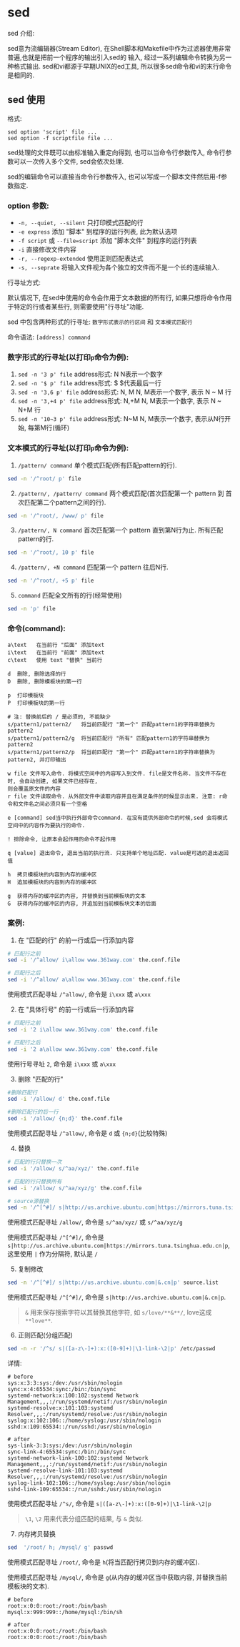 # sed 

sed 介绍:

sed意为流编辑器(Stream Editor), 在Shell脚本和Makefile中作为过滤器使用非常普遍,也就是把前一个程序的输出引入sed的
输入, 经过一系列编辑命令转换为另一种格式输出. sed和vi都源于早期UNIX的ed工具, 所以很多sed命令和vi的末行命令是相同的.


## sed 使用

格式:

```
sed option 'script' file ...
sed option -f scriptfile file ...
```

sed处理的文件既可以由标准输入重定向得到, 也可以当命令行参数传入, 命令行参数可以一次传入多个文件, sed会依次处理.

sed的编辑命令可以直接当命令行参数传入, 也可以写成一个脚本文件然后用-f参数指定.


### option 参数:

- `-n, --quiet, --silent` 只打印模式匹配的行
- `-e express` 添加 "脚本" 到程序的运行列表, 此为默认选项
- `-f script` 或 `--file=script` 添加 "脚本文件" 到程序的运行列表
- `-i` 直接修改文件内容
- `-r, --regexp-extended` 使用正则匹配表达式
- `-s, --seprate` 将输入文件视为各个独立的文件而不是一个长的连续输入.


行寻址方式:

默认情况下, 在sed中使用的命令会作用于文本数据的所有行, 如果只想将命令作用于特定的行或者某些行, 则需要使用"行寻址"功能.

sed 中包含两种形式的行寻址: `数字形式表示的行区间` 和 `文本模式匹配行`

命令语法: `[address] command`

### 数字形式的行寻址(以打印`p`命令为例):

1. `sed -n '3 p' file`      address形式: N       N表示一个数字
2. `sed -n '$ p' file`      address形式: $       $代表最后一行
3. `sed -n '3,6 p' file`    address形式: N, M    N, M表示一个数字, 表示 N ~ M 行
4. `sed -n '3,+4 p' file`   address形式: N,+M    N, M表示一个数字, 表示 N ~ N+M 行
5. `sed -n '10~3 p' file`   address形式: N~M     N, M表示一个数字, 表示从N行开始, 每第M行(循环)

### 文本模式的行寻址(以打印`p`命令为例):

1. `/pattern/ command` 单个模式匹配(所有匹配pattern的行).

```bash
sed -n '/^root/ p' file
```

2. `/pattern/, /pattern/ command` 两个模式匹配(首次匹配第一个 pattern 到 首次匹配第二个pattern之间的行).

```bash
sed -n '/^root/, /www/ p' file
```

3. `/pattern/, N command` 首次匹配第一个 pattern 直到第N行为止. 所有匹配pattern的行.

```bash
sed -n '/^root/, 10 p' file
```

4. `/pattern/, +N command` 匹配第一个 pattern 往后N行.

```bash
sed -n '/^root/, +5 p' file
```

5. `command` 匹配全文所有的行(经常使用)

```bash
sed -n 'p' file
```

### 命令(command):

```
a\text   在当前行 "后面" 添加text
i\text   在当前行 "前面" 添加text
c\text   使用 text "替换" 当前行

d  删除, 删除选择的行
D  删除, 删除模板块的第一行

p  打印模板块
P  打印模板块的第一行

# 注: 替换前后的 / 是必须的, 不能缺少
s/pattern1/pattern2/   将当前匹配行 "第一个" 匹配pattern1的字符串替换为pattern2
s/pattern1/pattern2/g  将当前匹配行 "所有" 匹配pattern1的字符串替换为pattern2
s/pattern1/pattern2/p  将当前匹配行 "第一个" 匹配pattern1的字符串替换为pattern2, 并打印输出

w file 文件写入命令. 将模式空间中的内容写入到文件. file是文件名称. 当文件不存在时, 会自动创建, 如果文件已经存在,
则会覆盖原文件的内容
r file 文件读取命令. 从外部文件中读取内容并且在满足条件的时候显示出来. 注意: r命令和文件名之间必须只有一个空格

e [command] sed当中执行外部命令command. 在没有提供外部命令的时候,sed 会将模式空间中的内容作为要执行的命令.

! 排除命令, 让原本会起作用的命令不起作用

q [value] 退出命令, 退出当前的执行流. 只支持单个地址匹配. value是可选的退出返回值

h  拷贝模板块的内容到内存的缓冲区
H  追加模板块的内容到内存的缓冲区

g  获得内存的缓冲区的内容, 并替换到当前模板块的文本
G  获得内存的缓冲区的内容, 并追加到当前模板块文本的后面
```

### 案例:

1. 在 "匹配的行" 的前一行或后一行添加内容

```bash
# 匹配行之前
sed -i '/^allow/ i\allow www.361way.com' the.conf.file

# 匹配行之后
sed -i '/^allow/ a\allow www.361way.com' the.conf.file
```

使用模式匹配寻址 `/^allow/`, 命令是 `i\xxx` 或 `a\xxx`

2. 在 "具体行号" 的前一行或后一行添加内容

```bash
# 匹配行之前
sed -i '2 i\allow www.361way.com' the.conf.file

# 匹配行之后
sed -i '2 a\allow www.361way.com' the.conf.file
```

使用行号寻址 `2`, 命令是 `i\xxx` 或 `a\xxx`


3. 删除 "匹配的行"

```bash
#删除匹配行
sed -i '/allow/ d' the.conf.file

#删除匹配行的后一行
sed -i '/allow/ {n;d}' the.conf.file
```

使用模式匹配寻址 `/^allow/`, 命令是 `d` 或 `{n;d}`(比较特殊)

4. 替换

```bash
# 匹配的行只替换一次
sed -i '/allow/ s/^aa/xyz/' the.conf.file

# 匹配的行只替换所有
sed -i '/allow/ s/^aa/xyz/g' the.conf.file

# source源替换
sed -n '/^[^#]/ s|http://us.archive.ubuntu.com|https://mirrors.tuna.tsinghua.edu.cn|p' source.list
```

使用模式匹配寻址 `/allow/`, 命令是 `s/^aa/xyz/` 或 `s/^aa/xyz/g`

使用模式匹配寻址 `/^[^#]/`, 命令是 `s|http://us.archive.ubuntu.com|https://mirrors.tuna.tsinghua.edu.cn|p`,
这里使用 `|` 作为分隔符, 默认是 `/`

5. 复制修改

```bash
sed -n '/^[^#]/ s|http://us.archive.ubuntu.com|&.cn|p' source.list
```

使用模式匹配寻址 `/^[^#]/`,  命令是 `s|http://us.archive.ubuntu.com|&.cn|p`.

> `&` 用来保存搜索字符以其替换其他字符, 如 `s/love/**&**/`, love这成 `**love**`.

6. 正则匹配(分组匹配)

```bash
sed -n -r '/^s/ s|([a-z\-]+):x:([0-9]+)|\1-link-\2|p' /etc/passwd
```

详情:

```
# before
sys:x:3:3:sys:/dev:/usr/sbin/nologin
sync:x:4:65534:sync:/bin:/bin/sync
systemd-network:x:100:102:systemd Network Management,,,:/run/systemd/netif:/usr/sbin/nologin
systemd-resolve:x:101:103:systemd Resolver,,,:/run/systemd/resolve:/usr/sbin/nologin
syslog:x:102:106::/home/syslog:/usr/sbin/nologin
sshd:x:109:65534::/run/sshd:/usr/sbin/nologin

# after
sys-link-3:3:sys:/dev:/usr/sbin/nologin
sync-link-4:65534:sync:/bin:/bin/sync
systemd-network-link-100:102:systemd Network Management,,,:/run/systemd/netif:/usr/sbin/nologin
systemd-resolve-link-101:103:systemd Resolver,,,:/run/systemd/resolve:/usr/sbin/nologin
syslog-link-102:106::/home/syslog:/usr/sbin/nologin
sshd-link-109:65534::/run/sshd:/usr/sbin/nologin
```

使用模式匹配寻址 `/^s/`, 命令是 `s|([a-z\-]+):x:([0-9]+)|\1-link-\2|p`

> `\1`, `\2` 用来代表分组匹配的结果, 与 `&` 类似.


7. 内存拷贝替换

```bash
sed  '/root/ h; /mysql/ g' passwd
```

使用模式匹配寻址 `/root/`,  命令是 `h`(将当匹配行拷贝到内存的缓冲区).

使用模式匹配寻址 `/mysql/`, 命令是 `g`(从内存的缓冲区当中获取内容, 并替换当前模板块的文本).

```
# before
root:x:0:0:root:/root:/bin/bash
mysql:x:999:999::/home/mysql:/bin/sh

# after
root:x:0:0:root:/root:/bin/bash
root:x:0:0:root:/root:/bin/bash
```
